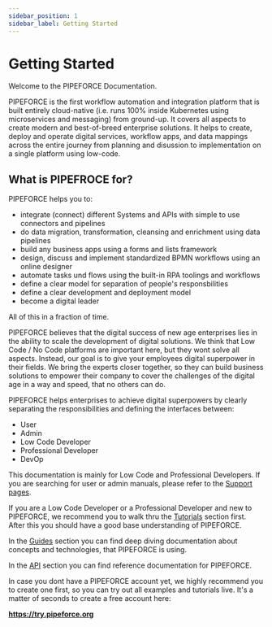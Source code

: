 ```yaml
---
sidebar_position: 1
sidebar_label: Getting Started
---
```


# Getting Started

Welcome to the PIPEFORCE Documentation.

PIPEFORCE is the first workflow automation and integration platform that is built entirely cloud-native (i.e. runs 100% inside Kubernetes using microservices and messaging) from ground-up. It covers all aspects to create modern and best-of-breed enterprise solutions. It helps to create, deploy and operate digital services, workflow apps, and data mappings across the entire journey from planning and disussion to implementation on a single platform using low-code.

## What is PIPEFROCE for?

PIPEFORCE helps you to:

- integrate (connect) different Systems and APIs with simple to use connectors and pipelines
- do data migration, transformation, cleansing and enrichment using data pipelines
- build any business apps using a forms and lists framework
- design, discuss and implement standardized BPMN workflows using an online designer
- automate tasks und flows using the built-in RPA toolings and workflows
- define a clear model for separation of people's responsbilities 
- define a clear development and deployment model 
- become a digital leader

All of this in a fraction of time.

PIPEFORCE believes that the digital success of new age enterprises lies in the ability to scale the development of digital solutions. We think that Low Code / No Code platforms are important here, but they wont solve all aspects. Instead, our goal is to give your employees digital superpower in their fields. We bring the experts closer together, so they can build business solutions to empower their company to cover the challenges of the digital age in a way and speed, that no others can do.

PIPEFORCE helps enterprises to achieve digital superpowers by clearly separating the responsibilities and defining the interfaces between:

- User
- Admin
- Low Code Developer
- Professional Developer
- DevOp

This documentation is mainly for Low Code and Professional Developers. If you are searching for user or admin manuals, please refer to the [Support pages](https://logabit.atlassian.net/servicedesk/customer/portals).

If you are a Low Code Developer or a Professional Developer and new to PIPEFORCE, we recommend you to walk thru the [Tutorials](tutorials/basics) section first. After this you should have a good base understanding of PIPEFORCE.

In the [Guides](guides/command) section you can find deep diving documentation about concepts and technologies, that PIPEFORCE is using.

In the [API](api/commands) section you can find reference documentation for PIPEFORCE.

In case you dont have a PIPEFORCE account yet, we highly recommend you to create one first, so you can try out all examples and tutorials live. It's a matter of seconds to create a free account here:

 **https://try.pipeforce.org**